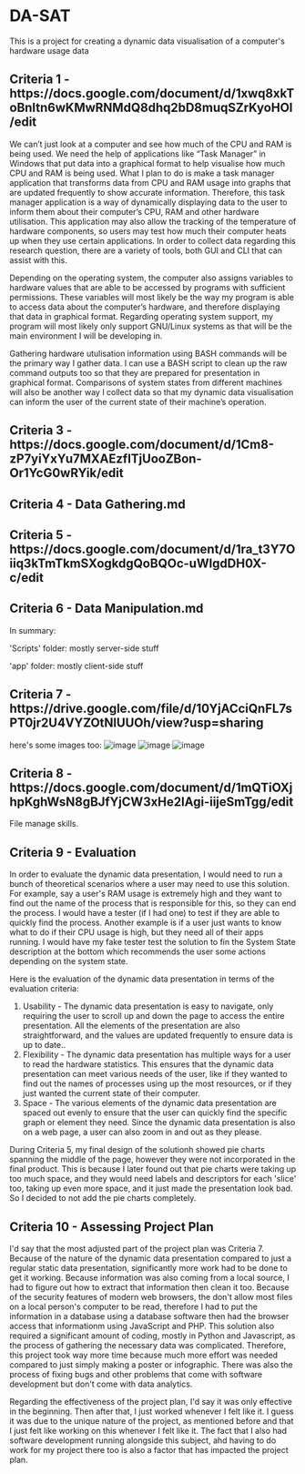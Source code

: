 # DA-SAT
This is a project for creating a dynamic data visualisation of a computer's hardware usage data

<h2>Criteria 1 - https://docs.google.com/document/d/1xwq8xkToBnItn6wKMwRNMdQ8dhq2bD8muqSZrKyoHOI/edit</h2>

We can’t just look at a computer and see how much of the CPU and RAM is being used. We need the help of applications like “Task Manager” in Windows that put data into a graphical format to help visualise how much CPU and RAM is being used. What I plan to do is make a task manager application that transforms data from CPU and RAM usage into graphs that are updated frequently to show accurate information. Therefore, this task manager application is a way of dynamically displaying data to the user to inform them about their computer’s CPU, RAM and other hardware utilisation. This application may also allow the tracking of the temperature of hardware components, so users may test how much their computer heats up when they use certain applications. In order to collect data regarding this research question, there are a variety of tools, both GUI and CLI that can assist with this. 

Depending on the operating system, the computer also assigns variables to hardware values that are able to be accessed by programs with sufficient permissions. These variables will most likely be the way my program is able to access data about the computer’s hardware, and therefore displaying that data in graphical format. Regarding operating system support, my program will most likely only support GNU/Linux systems as that will be the main environment I will be developing in.

Gathering hardware utulisation information using BASH commands will be the primary way I gather data. I can use a BASH script to clean up the raw command outputs too so that they are prepared for presentation in graphical format. Comparisons of system states from different machines will also be another way I collect data so that my dynamic data visualisation can inform the user of the current state of their machine’s operation.


<h2>Criteria 3 - https://docs.google.com/document/d/1Cm8-zP7yiYxYu7MXAEzfITjUooZBon-Or1YcG0wRYik/edit</h2>

<h2>Criteria 4 - Data Gathering.md</h2>

<h2>Criteria 5 - https://docs.google.com/document/d/1ra_t3Y7Oiiq3kTmTkmSXogkdgQoBQOc-uWIgdDH0X-c/edit</h2>

<h2>Criteria 6 - Data Manipulation.md</h2>
In summary:

'Scripts' folder: mostly server-side stuff

'app' folder: mostly client-side stuff

<h2>Criteria 7 - https://drive.google.com/file/d/10YjACciQnFL7sPT0jr2U4VYZOtNlUUOh/view?usp=sharing</h2>

here's some images too:
![image](https://github.com/hydricAcid/DA-SAT/assets/126314765/48eb0c80-0b4e-447b-8768-0249af6ba4fc)
![image](https://github.com/hydricAcid/DA-SAT/assets/126314765/31a3a695-ac81-4ba7-a8f9-5109df75cbf2)
![image](https://github.com/hydricAcid/DA-SAT/assets/126314765/b3d3d3ef-2233-4672-a09b-f63967754fd0)

<h2>Criteria 8 - https://docs.google.com/document/d/1mQTiOXjhpKghWsN8gBJfYjCW3xHe2lAgi-iijeSmTgg/edit</h2>

File manage skills.

<h2>Criteria 9 - Evaluation</h2>

In order to evaluate the dynamic data presentation, I would need to run a bunch of theoretical scenarios where a user may need to use this solution. For example, say a user's RAM usage is extremely high and they want to find out the name of the process that is responsible for this, so they can end the process. I would have a tester (if I had one) to test if they are able to quickly find the process. Another example is if a user just wants to know what to do if their CPU usage is high, but they need all of their apps running. I would have my fake tester test the solution to fin the System State description at the bottom which recommends the user some actions depending on the system state.


Here is the evaluation of the dynamic data presentation in terms of the evaluation criteria:
<ol>
  <li>Usability - The dynamic data presentation is easy to navigate, only requiring the user to scroll up and down the page to access the entire presentation. All the elements of the presentation are also straightforward, and the values are updated frequently to ensure data is up to date..</li>
  <li>Flexibility - The dynamic data presentation has multiple ways for a user to read the hardware statistics.  This ensures that the dynamic data presentation can meet various needs of the user, like if they wanted to find out the names of processes using up the most resources, or if they just wanted the current state of their computer.</li>
  <li>Space - The various elements of the dynamic data presentation are spaced out evenly to ensure that the user can quickly find the specific graph or element they need. Since the dynamic data presentation is also on a web page, a user can also zoom in and out as they please.</li>
</ol>

During Criteria 5, my final design of the solutionh showed pie charts spanning the middle of the page, however they were not incorporated in the final product. This is because I later found out that pie charts were taking up too much space, and they would need labels and descriptors for each 'slice' too, taking up even more space, and it just made the presentation look bad. So I decided to not add the pie charts completely.

<h2>Criteria 10 - Assessing Project Plan</h2>

I'd say that the most adjusted part of the project plan was Criteria 7. Because of the nature of the dynamic data presentation compared to just a regular static data presentation, significantly more work had to be done to get it working. Because information was also coming from a local source, I had to figure out how to extract that information then clean it too. Because of the security features of modern web browsers, the don't allow most files on a local person's computer to be read, therefore I had to put the information in a database using a database software then had the browser access that informationm using JavaScript and PHP. This solution also required a significant amount of coding, mostly in Python and Javascript, as the process of gathering the necessary data was complicated. Therefore, this project took way more time because much more effort was needed compared to just simply making a poster or infographic. There was also the process of fixing bugs and other problems that come with software development but don't come with data analytics.

Regarding the effectiveness of the project plan, I'd say it was only effective in the beginning. Then after that, I just worked whenever I felt like it. I guess it was due to the unique nature of the project, as mentioned before and that I just felt like working on this whenever I felt like it. The fact that I also had software development running alongside this subject, ahd having to do work for my project there too is also a factor that has impacted the project plan.



